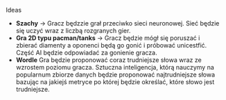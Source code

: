 Ideas
* **Szachy** -> Gracz będzzie grał przeciwko sieci neuronowej. Sieć będzie się uczyć wraz z liczbą rozgranych gier.
* **Gra 2D typu pacman/tanks** -> Gracz będzie mógł się poruszać i zbierać diamenty a oponenci będą go gonić i próbować unicestfić. Część AI będzie odpowiadać za gonienie gracza.
* **Wordle** Gra będzie proponować coraz trudniejsze słowa wraz ze wzrostem poziomu gracza. Sztuczna inteligencja, którą nauczymy na popularnum zbiorze danych będzie proponować najtrudniejsze słowa bazując na jakiejś metryce po której będzie określać, które słowo jest trudniejsze.
